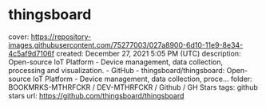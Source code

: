 # thingsboard

cover: https://repository-images.githubusercontent.com/75277003/027a8900-6d10-11e9-8e34-4c5af9d7106f
created: December 27, 2021 5:05 PM (UTC)
description: Open-source IoT Platform - Device management, data collection, processing and visualization. - GitHub - thingsboard/thingsboard: Open-source IoT Platform - Device management, data collection, proce...
folder: BOOKMRKS-MTHRFCKR / DEV-MTHRFCKR / Github / GH Stars
tags: github stars
url: https://github.com/thingsboard/thingsboard